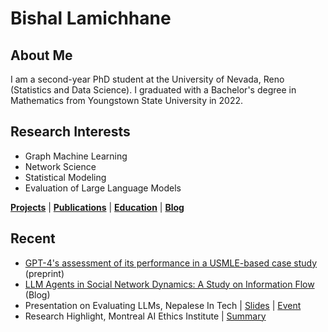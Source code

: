 # Bishal Lamichhane

## About Me

I am a second-year PhD student at the University of Nevada, Reno (Statistics and Data Science). I graduated with a Bachelor's degree in Mathematics from Youngstown State University in 2022. 

## Research Interests

- Graph Machine Learning
- Network Science
- Statistical Modeling
- Evaluation of Large Language Models

**[Projects](Projects.md)** | **[Publications](Publications.md)** | **[Education](Education.md)** | **[Blog](Blogs.md)** 

## Recent 

- [GPT-4's assessment of its performance in a USMLE-based case study](https://arxiv.org/abs/2402.09654) (preprint)
- [LLM Agents in Social Network Dynamics: A Study on Information Flow](https://medium.com/@blamichhane314/llm-agents-in-social-network-dynamics-a-study-on-information-flow-6796d1107297) (Blog)
- Presentation on Evaluating LLMs, Nepalese In Tech | [Slides](https://drive.google.com/file/d/1TTVFbLfA9ddQobyPSNkM1V4rTyH-6QiD/view?usp=share_link) | [Event](https://drive.google.com/file/d/1rlKAqYpTEyUPsEsPPWUyXdue1Cba0IB9/view?usp=share_link)
- Research Highlight, Montreal AI Ethics Institute | [Summary](https://montrealethics.ai/the-confidence-competence-gap-in-large-language-models-a-cognitive-study/)
